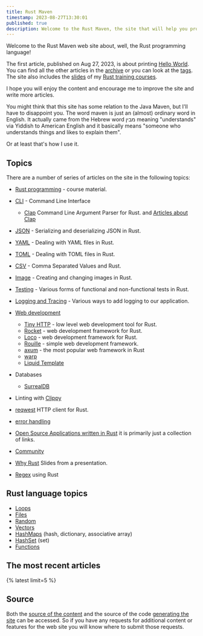 ```yaml
---
title: Rust Maven
timestamp: 2023-08-27T13:30:01
published: true
description: Welcome to the Rust Maven, the site that will help you programming in Rust.
---
```


Welcome to the Rust Maven web site about, well, the Rust programming language!

The first article, published on Aug 27, 2023, is about printing [Hello World](/hello-world). You can find all the other articles in the [archive](/archive) or you can look at the [tags](/tags).
The site also includes the [slides](/slides/rust/) of my [Rust training courses](/training-course).

I hope you will enjoy the content and encourage me to improve the site and write more articles.

You might think that this site has some relation to the Java Maven, but I'll have to disappoint you. The word maven is just an (almost) ordinary word in English.
It actually came from the Hebrew word מבין meaning "understands" via Yiddish to American English and it basically means "someone who understands things and likes to explain them".

Or at least that's how I use it.

## Topics

There are a number of series of articles on the site in the following topics:

* [Rust programming](/rust-programming) - course material.
* [CLI](/cli) - Command Line Interface
    * [Clap](/clap) Command Line Argument Parser for Rust. and [Articles about Clap](/clap-articles)
* [JSON](/json) - Serializing and deserializing JSON in Rust.
* [YAML](/yaml) - Dealing with YAML files in Rust.
* [TOML](/toml) - Dealing with TOML files in Rust.
* [CSV](/csv) - Comma Separated Values and Rust.
* [Image](/image) - Creating and changing images in Rust.
* [Testing](/testing) - Various forms of functional and non-functional tests in Rust.
* [Logging and Tracing](/logging) - Various ways to add logging to our application.
* [Web development](/web)
    * [Tiny HTTP](/tiny-http) - low level web development tool for Rust.
    * [Rocket](/rocket) - web development framework for Rust.
    * [Loco](/loco) - web development framework for Rust.
    * [Rouille](/rouille) - simple web development framework.
    * [axum](https://axum.code-maven.com/) - the most popular web framework in Rust
    * [warp](https://warp.code-maven.com/)
    * [Liquid Template](/liquid/)
* Databases
    * [SurrealDB](/surrealdb)
* Linting with [Clippy](/tags/clippy)
* [reqwest](/reqwest) HTTP client for Rust.

* [error handling](/error-handling)

* [Open Source Applications written in Rust](/applications) it is primarily just a collection of links.
* [Community](/meetups)

* [Why Rust](/why-rust/) Slides from a presentation.
* [Regex](/regex/) using Rust

## Rust language topics

* [Loops](/loops)
* [Files](/files)
* [Random](/generate-random-numbers)
* [Vectors](/vectors)
* [HashMaps](/hashmap) (hash, dictionary, associative array)
* [HashSet](/hashset) (set)
* [Functions](/functions)

## The most recent articles

{% latest limit=5 %}

## Source

Both the [source of the content](https://github.com/szabgab/rust.code-maven.com/) and the source of the code [generating the site](https://github.com/szabgab/code-maven.rs) can be accessed. So if you have any requests for additional content or features for the web site you will know where to submit those requests.


